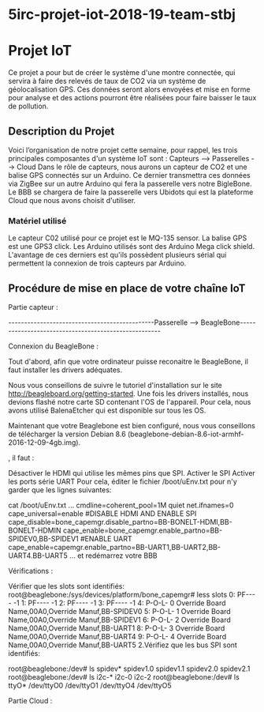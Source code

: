 # 5irc-projet-iot-2018-19-team-stbj

# Projet IoT

Ce projet a pour but de créer le système d'une montre connectée, qui servira à faire des relevés de taux de CO2 via un système de géolocalisation GPS. 
Ces données seront alors envoyées et mise en forme pour analyse et des actions pourront être réalisées pour faire baisser le taux de pollution. 

## Description du Projet

Voici l’organisation de notre projet cette semaine, pour rappel, les trois principales composantes d'un système IoT sont :
Capteurs --> Passerelles --> Cloud
Dans le rôle de capteurs, nous aurons un capteur de CO2 et une balise GPS connectés sur un Arduino. Ce dernier transmettra ces données via ZigBee sur un autre Arduino qui fera la passerelle vers notre BigleBone. Le BBB se chargera de faire la passerelle vers Ubidots qui est la plateforme Cloud que nous avons choisit d'utiliser.

### Matériel utilisé 

Le capteur C02 utilisé pour ce projet est le MQ-135 sensor. 
La balise GPS est une GPS3 click. 
Les Arduino utilisés sont des Arduino Mega click shield. L'avantage de ces derniers est qu'ils possèdent plusieurs sérial qui permettent la connexion de trois capteurs par Arduino. 

## Procédure de mise en place de votre chaîne IoT

Partie capteur : 

----------------------------------------------Passerelle --> BeagleBone----------------------------------------------------- 

Connexion du BeagleBone :

Tout d'abord, afin que votre ordinateur puisse reconaitre le BeagleBone, il faut installer les drivers adéquates. 

Nous vous conseillons de suivre le tutoriel d'installation sur le site http://beagleboard.org/getting-started. 
Une fois les drivers installés, nous devions flashé notre carte SD contenant l'OS de l'appareil. Pour cela, nous avons utilisé BalenaEtcher qui est disponible sur tous les OS. 

Maintenant que votre Beaglebone est bien configuré, nous vous conseillons de télécharger la version Debian 8.6 (beaglebone-debian-8.6-iot-armhf-2016-12-09-4gb.img). 




, il faut :

Désactiver le HDMI qui utilise les mêmes pins que SPI.
Activer le SPI
Activer les ports série UART
Pour cela, éditer le fichier /boot/uEnv.txt pour n'y garder que les lignes suivantes:

cat /boot/uEnv.txt
...
cmdline=coherent_pool=1M quiet net.ifnames=0 cape_universal=enable
#DISABLE HDMI AND ENABLE SPI
cape_disable=bone_capemgr.disable_partno=BB-BONELT-HDMI,BB-BONELT-HDMIN
cape_enable=bone_capemgr.enable_partno=BB-SPIDEV0,BB-SPIDEV1
#ENABLE UART
cape_enable=capemgr.enable_partno=BB-UART1,BB-UART2,BB-UART4.BB-UART5
...
et redémarrez votre BBB

Vérifications :

Vérifier que les slots sont identifiés:
root@beaglebone:/sys/devices/platform/bone_capemgr# less slots
 0: PF----  -1 
 1: PF----  -1 
 2: PF----  -1 
 3: PF----  -1 
 4: P-O-L-   0 Override Board Name,00A0,Override Manuf,BB-SPIDEV0
 5: P-O-L-   1 Override Board Name,00A0,Override Manuf,BB-SPIDEV1
 6: P-O-L-   2 Override Board Name,00A0,Override Manuf,BB-UART1
 8: P-O-L-   3 Override Board Name,00A0,Override Manuf,BB-UART4
 9: P-O-L-   4 Override Board Name,00A0,Override Manuf,BB-UART5
2.Vérifiez que les bus SPI sont identifiés:

root@beaglebone:/dev# ls spidev*
spidev1.0  spidev1.1  spidev2.0  spidev2.1
root@beaglebone:/dev# ls i2c-*
i2c-0  i2c-2
root@beaglebone:/dev# ls ttyO*
/dev/ttyO0  /dev/ttyO1  /dev/ttyO4  /dev/ttyO5



Partie Cloud : 





